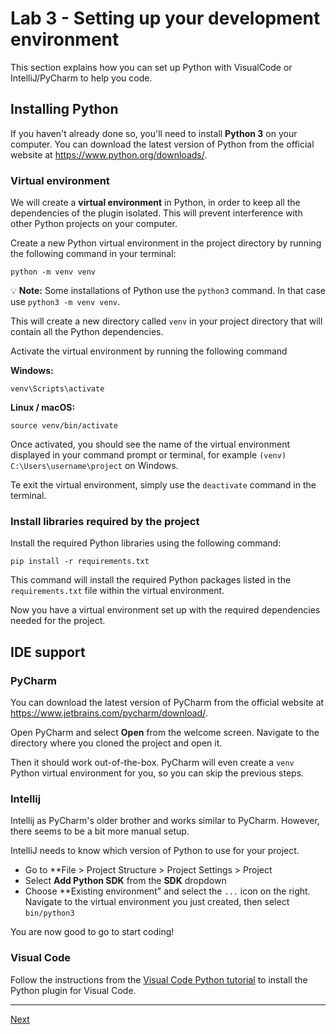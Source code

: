 # Lab 3 - Setting up your development environment

This section explains how you can set up Python with VisualCode or IntelliJ/PyCharm to help you code. 

## Installing Python

If you haven't already done so, you'll need to install **Python 3** on your computer. You can download the latest version of Python from the official website at https://www.python.org/downloads/.


### Virtual environment

We will create a **virtual environment** in Python, in order to keep all the dependencies of the plugin isolated. This will prevent interference with other Python projects on your computer.

Create a new Python virtual environment in the project directory by running the following command in your terminal:

    python -m venv venv

💡 **Note:** Some installations of Python use the `python3` command. In that case use `python3 -m venv venv`.   

This will create a new directory called `venv` in your project directory that will contain all the Python dependencies.

Activate the virtual environment by running the following command

**Windows:**

    venv\Scripts\activate

**Linux / macOS:**

    source venv/bin/activate

Once activated, you should see the name of the virtual environment displayed in your command prompt or terminal, for example `(venv) C:\Users\username\project` on Windows.

Te exit the virtual environment, simply use the `deactivate` command in the terminal.

### Install libraries required by the project

Install the required Python libraries using the following command:

    pip install -r requirements.txt 

This command will install the required Python packages listed in the `requirements.txt` file within the virtual environment.

Now you have a virtual environment set up with the required dependencies needed for the project.

## IDE support

### PyCharm

You can download the latest version of PyCharm from the official website at https://www.jetbrains.com/pycharm/download/. 

Open PyCharm and select **Open** from the welcome screen. Navigate to the directory where you cloned the project and open it.

Then it should work out-of-the-box. PyCharm will even create a `venv` Python virtual environment for you, so you can skip the previous steps.

### Intellij

Intellij as PyCharm's older brother and works similar to PyCharm. However, there seems to be a bit more manual setup.

IntelliJ needs to know which version of Python to use for your project. 
* Go to **File > Project Structure > Project Settings > Project
* Select **Add Python SDK** from the **SDK** dropdown
* Choose **Existing environment" and select the `...` icon on the right. Navigate to the virtual environment you just created, then select `bin/python3`

You are now good to go to start coding!

### Visual Code

Follow the instructions from the [Visual Code Python tutorial](https://code.visualstudio.com/docs/python/python-tutorial) to install the Python plugin for Visual Code.


---
[Next](lab-4-define-a-new-task-and-test.md)



